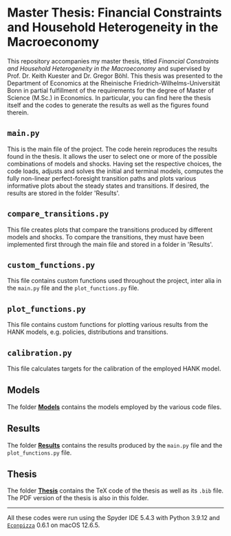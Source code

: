 # Master Thesis: Financial Constraints and Household Heterogeneity in the Macroeconomy

This repository accompanies my master thesis, titled *Financial Constraints and Household Heterogeneity in the Macroeconomy* and supervised by Prof. Dr. Keith Kuester and Dr. Gregor Böhl. This thesis was presented to the Department of Economics at the Rheinische Friedrich-Wilhelms-Universität Bonn in partial fulfillment of the requirements for the degree of Master of Science (M.Sc.) in Economics. In particular, you can find here the thesis itself and the codes to generate the results as well as the figures found therein.

## `main.py`

This is the main file of the project. The code herein reproduces the results found in the thesis. It allows the user to select one or more of the possible combinations of models and shocks. Having set the respective choices, the code loads, adjusts and solves the initial and terminal models, computes the fully non-linear perfect-foresight transition paths and plots various informative plots about the steady states and transitions. If desired, the results are stored in the folder 'Results'.

## `compare_transitions.py`

This file creates plots that compare the transitions produced by different models and shocks. To compare the transitions, they must have been implemented first through the main file and stored in a folder in 'Results'.

## `custom_functions.py`

This file contains custom functions used throughout the project, inter alia in the `main.py` file and the `plot_functions.py` file.

## `plot_functions.py`

This file contains custom functions for plotting various results from the HANK models, e.g. policies, distributions and transitions.

## `calibration.py`

This file calculates targets for the calibration of the employed HANK model.

## Models 

The folder [**Models**](https://github.com/andkound98/master-thesis/tree/main/Models) contains the models employed by the various code files.

## Results

The folder [**Results**](https://github.com/andkound98/master-thesis/tree/main/Results) contains the results produced by the `main.py` file and the `plot_functions.py` file.

## Thesis 

The folder [**Thesis**](https://github.com/andkound98/master-thesis/tree/main/Thesis) contains the TeX code of the thesis as well as its `.bib` file. The PDF version of the thesis is also in this folder.

---
All these codes were run using the Spyder IDE 5.4.3 with Python 3.9.12 and [`Econpizza`](https://github.com/gboehl/econpizza/tree/master) 0.6.1 on macOS 12.6.5.

